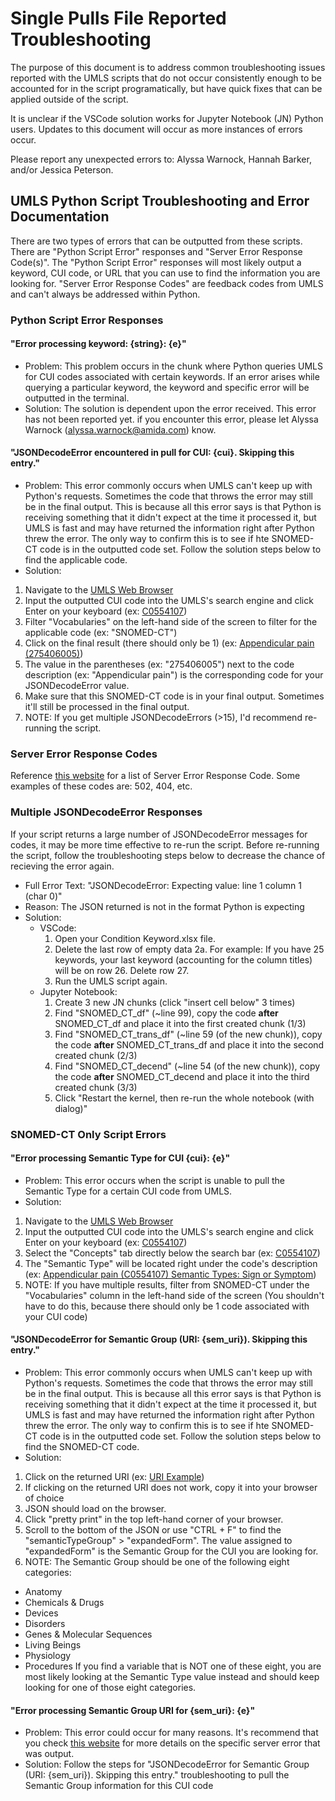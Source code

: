 # Single Pulls File Reported Troubleshooting
The purpose of this document is to address common troubleshooting issues reported with the UMLS scripts that do not occur consistently enough to be accounted for in the script programatically, but have quick fixes that can be applied outside of the script.  

It is unclear if the VSCode solution works for Jupyter Notebook (JN) Python users.  Updates to this document will occur as more instances of errors occur.

Please report any unexpected errors to: Alyssa Warnock, Hannah Barker, and/or Jessica Peterson.

## UMLS Python Script Troubleshooting and Error Documentation
There are two types of errors that can be outputted from these scripts.  There are "Python Script Error" responses and "Server Error Response Code(s)".  The "Python Script Error" responses will most likely output a keyword, CUI code, or URL that you can use to find the information you are looking for.  "Server Error Response Codes" are feedback codes from UMLS and can't always be addressed within Python.

### Python Script Error Responses
#### "Error processing keyword: {string}: {e}"
- Problem: This problem occurs in the chunk where Python queries UMLS for CUI codes associated with certain keywords. If an error arises while querying a particular keyword, the keyword and specific error will be outputted in the terminal.
- Solution: The solution is dependent upon the error received.  This error has not been reported yet.  if you encounter this error, please let Alyssa Warnock (alyssa.warnock@amida.com) know. 

#### "JSONDecodeError encountered in pull for CUI: {cui}. Skipping this entry."
- Problem: This error commonly occurs when UMLS can't keep up with Python's requests.  Sometimes the code that throws the error may still be in the final output.  This is because all this error says is that Python is receiving something that it didn't expect at the time it processed it, but UMLS is fast and may have returned the information right after Python threw the error.  The only way to confirm this is to see if hte SNOMED-CT code is in the outputted code set. Follow the solution steps below to find the applicable code.  
- Solution: 
1. Navigate to the [UMLS Web Browser](https://uts.nlm.nih.gov/uts/umls/home)
2. Input the outputted CUI code into the UMLS's search engine and click Enter on your keyboard (ex: [C0554107](https://uts.nlm.nih.gov/uts/umls/searchResults?searchString=C0554107&returnType=code&tree=SNOMEDCT_US))
3. Filter "Vocabularies" on the left-hand side of the screen to filter for the applicable code (ex: "SNOMED-CT")
4. Click on the final result (there should only be 1) (ex: [Appendicular pain (275406005)](https://uts.nlm.nih.gov/uts/umls/vocabulary/SNOMEDCT_US/275406005))
5. The value in the parentheses (ex: "275406005") next to the code description (ex: "Appendicular pain") is the corresponding code for your JSONDecodeError value.
6. Make sure that this SNOMED-CT code is in your final output.  Sometimes it'll still be processed in the final output. 
7. NOTE: If you get multiple JSONDecodeErrors (>15), I'd recommend re-running the script.

### Server Error Response Codes
Reference [this website](https://en.wikipedia.org/wiki/List_of_HTTP_status_codes) for a list of Server Error Response Code.  Some examples of these codes are: 502, 404, etc.

### Multiple JSONDecodeError Responses
If your script returns a large number of JSONDecodeError messages for codes, it may be more time effective to re-run the script. Before re-running the script, follow the troubleshooting steps below to decrease the chance of recieving the error again.
- Full Error Text: "JSONDecodeError: Expecting value: line 1 column 1 (char 0)"
- Reason: The JSON returned is not in the format Python is expecting
- Solution: 
    - VSCode: 
        1. Open your Condition Keyword.xlsx file.
        2. Delete the last row of empty data
            2a. For example: If you have 25 keywords, your last keyword (accounting for the column titles) will be on row 26.  Delete row 27.
        3. Run the UMLS script again. 
    - Jupyter Notebook: 
        1. Create 3 new JN chunks (click "insert cell below" 3 times)
        2. Find "SNOMED_CT_df" (~line 99), copy the code **after** SNOMED_CT_df and place it into the first created chunk (1/3)
        3. Find "SNOMED_CT_trans_df" (~line 59 (of the new chunk)), copy the code **after** SNOMED_CT_trans_df and place it into the second created chunk (2/3)
        4. Find "SNOMED_CT_decend" (~line 54 (of the new chunk)), copy the code **after** SNOMED_CT_decend and place it into the third created chunk (3/3) 
        5. Click "Restart the kernel, then re-run the whole notebook (with dialog)"

### SNOMED-CT Only Script Errors
#### "Error processing Semantic Type for CUI {cui}: {e}"
- Problem: This error occurs when the script is unable to pull the Semantic Type for a certain CUI code from UMLS.
- Solution: 
1. Navigate to the [UMLS Web Browser](https://uts.nlm.nih.gov/uts/umls/home)
2. Input the outputted CUI code into the UMLS's search engine and click Enter on your keyboard (ex: [C0554107](https://uts.nlm.nih.gov/uts/umls/searchResults?searchString=C0554107&returnType=code&tree=SNOMEDCT_US))
3. Select the "Concepts" tab directly below the search bar (ex: [C0554107](https://uts.nlm.nih.gov/uts/umls/searchResults?searchString=C0554107&returnType=concept&tree=SNOMEDCT_US))
4. The "Semantic Type" will be located right under the code's description (ex: [Appendicular pain (C0554107)
Semantic Types: Sign or Symptom](https://uts.nlm.nih.gov/uts/umls/searchResults?searchString=C0554107&returnType=concept&tree=SNOMEDCT_US&vocabulary=SNOMEDCT_US))
5. NOTE: If you have multiple results, filter from SNOMED-CT under the "Vocabularies" column in the left-hand side of the screen (You shouldn't have to do this, because there should only be 1 code associated with your CUI code)

#### "JSONDecodeError for Semantic Group (URI: {sem_uri}). Skipping this entry."
- Problem: This error commonly occurs when UMLS can't keep up with Python's requests.  Sometimes the code that throws the error may still be in the final output.  This is because all this error says is that Python is receiving something that it didn't expect at the time it processed it, but UMLS is fast and may have returned the information right after Python threw the error.  The only way to confirm this is to see if hte SNOMED-CT code is in the outputted code set. Follow the solution steps below to find the SNOMED-CT code.
- Solution: 
1. Click on the returned URI (ex: [URI Example](https://uts-ws.nlm.nih.gov/rest/semantic-network/2024AB/TUI/T184))
2. If clicking on the returned URI does not work, copy it into your browser of choice
3. JSON should load on the browser. 
4. Click "pretty print" in the top left-hand corner of your browser. 
5. Scroll to the bottom of the JSON or use "CTRL + F" to find the "semanticTypeGroup" > "expandedForm".  The value assigned to "expandedForm" is the Semantic Group for the CUI you are looking for. 
6. NOTE: The Semantic Group should be one of the following eight categories:
- Anatomy
- Chemicals & Drugs
- Devices
- Disorders
- Genes & Molecular Sequences
- Living Beings
- Physiology
- Procedures
If you find a variable that is NOT one of these eight, you are most likely looking at the Semantic Type value instead and should keep looking for one of those eight categories. 

#### "Error processing Semantic Group URI for {sem_uri}: {e}"
- Problem: This error could occur for many reasons.  It's recommend that you check [this website](https://en.wikipedia.org/wiki/List_of_HTTP_status_codes) for more details on the specific server error that was output.
- Solution: Follow the steps for "JSONDecodeError for Semantic Group (URI: {sem_uri}). Skipping this entry." troubleshooting to pull the Semantic Group information for this CUI code
